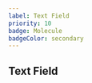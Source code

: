 ```yaml
---
label: Text Field
priority: 10
badge: Molecule
badgeColor: secondary
---
```


## Text Field

<ComponentMeta name="NTextField" />

<ComponentDemo name="TextField" />

